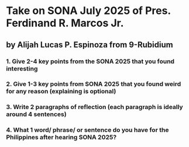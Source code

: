 # Take on SONA July 2025 of Pres. Ferdinand R. Marcos Jr.
## by Alijah Lucas P. Espinoza from 9-Rubidium


### 1. Give 2-4 key points from the SONA 2025 that you found interesting


### 2. Give 1-3 key points from SONA 2025 that you found weird for any reason (explaining is optional)


### 3. Write 2 paragraphs of reflection (each paragraph is ideally around 4 sentences)


### 4. What 1 word/ phrase/ or sentence do you have for the Philippines after hearing SONA 2025?